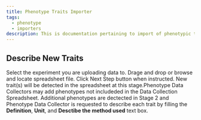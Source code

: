 ```yaml
---
title: Phenotype Traits Importer
tags:
  - phenotype
  - importers
description: This is documentation pertaining to import of phenotypic traits into the Chado database.
---
```


## Describe New Traits

Select the experiment you are uploading data to. Drage and drop or browse and locate spreadsheet file. Click Next Step button when instructed. New trait(s) will be detected in the spreadsheet at this stage.Phenotype Data Collectors may add phenotypes not includeded in the Data Collection Spreadsheet. Additional phenotypes are dectected in Stage 2 and Phenotype Data Collector is requested to describe each trait by filling the **Definition**, **Unit**, and **Desctibe the method used** text box.  

